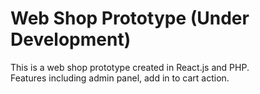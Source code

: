 # Web Shop Prototype (Under Development)
This is a web shop prototype created in React.js and PHP. <br />
Features including admin panel, add in to cart action.
